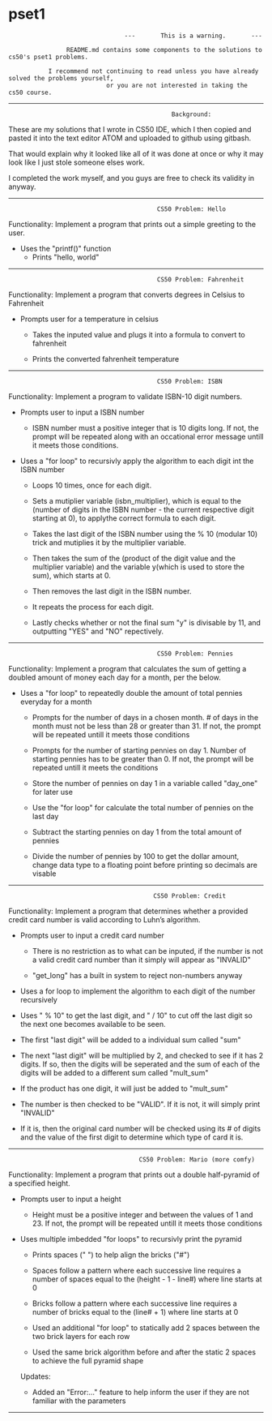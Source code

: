 # pset1

                                    ---       This is a warning.       ---

                    README.md contains some components to the solutions to cs50's pset1 problems.

               I recommend not continuing to read unless you have already solved the problems yourself,
                               or you are not interested in taking the cs50 course.

------------------------------------------------------------------------------------------------------------

                                                 Background:

These are my solutions that I wrote in CS50 IDE, which I then copied and pasted it into the text editor ATOM and uploaded to 
github using gitbash.

That would explain why it looked like all of it was done at once or why it may look like I just stole someone elses work.

I completed the work myself, and you guys are free to check its validity in anyway.



-------------------------------------------------------------------------------------------------------------

                                             CS50 Problem: Hello

Functionality: Implement a program that prints out a simple greeting to the user.

- Uses the "printf()" function
  + Prints "hello, world"

-------------------------------------------------------------------------------------------------------------

                                             CS50 Problem: Fahrenheit
Functionality: Implement a program that converts degrees in Celsius to Fahrenheit

- Prompts user for a temperature in celsius
  + Takes the inputed value and plugs it into a formula to convert to fahrenheit
  
  + Prints the converted fahrenheit temperature

-------------------------------------------------------------------------------------------------------------

                                             CS50 Problem: ISBN

Functionality: Implement a program to validate ISBN-10 digit numbers.

- Prompts user to input a ISBN number
  + ISBN number must a positive integer that is 10 digits long.
  If not, the prompt will be repeated along with an occational error message untill it meets those conditions.
  
  
 
- Uses a "for loop" to recursivly apply the algorithm to each digit int the ISBN number
  + Loops 10 times, once for each digit.
  
  + Sets a mutiplier variable (isbn_multiplier), which is equal to the 
  (number of digits in the ISBN number - the current respective digit starting at 0), to applythe correct formula to each digit.
  
  + Takes the last digit of the ISBN number using the % 10 (modular 10) trick and mutiplies
  it by the multiplier variable.
  
  + Then takes the sum of the (product of the digit value and the multiplier variable) and the 
  variable y(which is used to store the sum), which starts at 0.
  
  + Then removes the last digit in the ISBN number.
  
  + It repeats the process for each digit.
  
  + Lastly checks whether or not the final sum "y" is divisable by 11, and outputting "YES" and "NO" repectively.

-------------------------------------------------------------------------------------------------------------

                                             CS50 Problem: Pennies

Functionality: Implement a program that calculates the sum of getting a doubled amount of money each day for a month, per the below.

- Uses a "for loop" to repeatedly double the amount of total pennies everyday for a month
  + Prompts for the number of days in a chosen month. # of days in the month must not be less than 28
  or greater than 31. If not, the prompt will be repeated untill it meets those conditions
  
  + Prompts for the number of starting pennies on day 1. Number of starting pennies has to be greater than 0.
  If not, the prompt will be repeated untill it meets the conditions
  
  + Store the number of pennies on day 1 in a variable called "day_one" for later use
  
  + Use the "for loop" for calculate the total number of pennies on the last day
  
  + Subtract the starting pennies on day 1 from the total amount of pennies
  
  + Divide the number of pennies by 100 to get the dollar amount, change data type to a floating point
  before printing so decimals are visable

-------------------------------------------------------------------------------------------------------------

                                            CS50 Problem: Credit

Functionality: Implement a program that determines whether a provided credit card number is valid according to Luhn’s algorithm.

- Prompts user to input a credit card number
  + There is no restriction as to what can be inputed, if the number is not a valid credit card number
  than it simply will appear as "INVALID"
  
  + "get_long" has a built in system to reject non-numbers anyway
 
 - Uses a for loop to implement the algorithm to each digit of the number recursively
  + Uses "  % 10" to get the last digit, and " / 10" to cut off the last digit so the 
  next one becomes available to be seen.
  
  + The first "last digit" will be added to a individual sum called "sum"
  
  + The next "last digit" will be multiplied by 2, and checked to see if it has 2 digits. If so,
  then the digits will be seperated and the sum of each of the digits will be added to a different
  sum called "mult_sum"
  
  + If the product has one digit, it will just be added to "mult_sum"
  
  + The number is then checked to be "VALID". If it is not, it will simply print "INVALID"
  
  + If it is, then the original card number will be checked using its # of digits and the value of
  the first digit to determine which type of card it is.

-------------------------------------------------------------------------------------------------------------

                                        CS50 Problem: Mario (more comfy) 

Functionality: Implement a program that prints out a double half-pyramid of a specified height.

- Prompts user to input a height
  + Height must be a positive integer and between the values of 1 and 23.
  If not, the prompt will be repeated untill it meets those conditions
  
  
  
- Uses multiple imbedded "for loops" to recursivly print the pyramid
  + Prints spaces (" ") to help align the bricks ("#")
  
  + Spaces follow a pattern where each successive line requires a number of
  spaces equal to the (height - 1 - line#) where line starts at 0
  
  + Bricks follow a pattern where each successive line requires a number of
  bricks equal to the (line# + 1) where line starts at 0
  
  + Used an additional "for loop" to statically add 2 spaces between the two
  brick layers for each row
  
  + Used the same brick algorithm before and after the static 2 spaces to
  achieve the full pyramid shape
  
  Updates:
  + Added an "Error:..." feature to help inform the user if they are not familiar
  with the parameters

-------------------------------------------------------------------------------------------------------------
